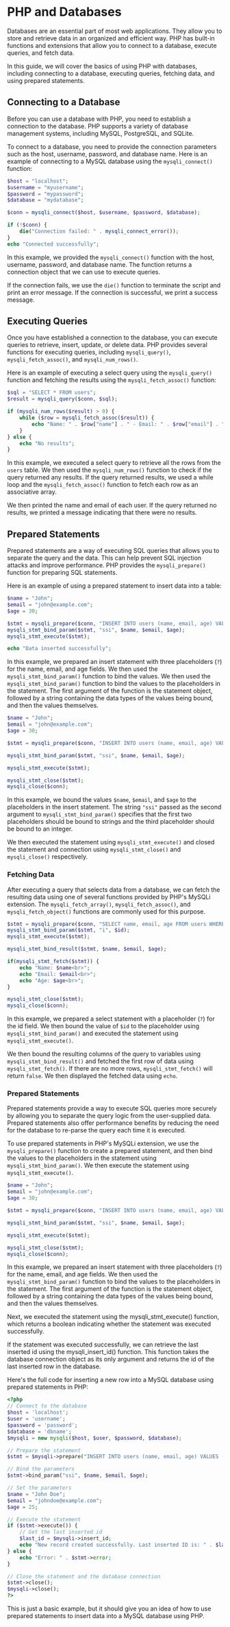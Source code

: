 # PHP and Databases

Databases are an essential part of most web applications. They allow you to store and retrieve data in an organized and efficient way. PHP has built-in functions and extensions that allow you to connect to a database, execute queries, and fetch data.

In this guide, we will cover the basics of using PHP with databases, including connecting to a database, executing queries, fetching data, and using prepared statements.

## Connecting to a Database

Before you can use a database with PHP, you need to establish a connection to the database. PHP supports a variety of database management systems, including MySQL, PostgreSQL, and SQLite.

To connect to a database, you need to provide the connection parameters such as the host, username, password, and database name. Here is an example of connecting to a MySQL database using the `mysqli_connect()` function:

```php
$host = "localhost";
$username = "myusername";
$password = "mypassword";
$database = "mydatabase";

$conn = mysqli_connect($host, $username, $password, $database);

if (!$conn) {
    die("Connection failed: " . mysqli_connect_error());
}
echo "Connected successfully";
```

In this example, we provided the `mysqli_connect()` function with the host, username, password, and database name. The function returns a connection object that we can use to execute queries.

If the connection fails, we use the `die()` function to terminate the script and print an error message. If the connection is successful, we print a success message.

## Executing Queries

Once you have established a connection to the database, you can execute queries to retrieve, insert, update, or delete data. PHP provides several functions for executing queries, including `mysqli_query()`, `mysqli_fetch_assoc()`, and `mysqli_num_rows()`.

Here is an example of executing a select query using the `mysqli_query()` function and fetching the results using the `mysqli_fetch_assoc()` function:

```php
$sql = "SELECT * FROM users";
$result = mysqli_query($conn, $sql);

if (mysqli_num_rows($result) > 0) {
    while ($row = mysqli_fetch_assoc($result)) {
        echo "Name: " . $row["name"] . " - Email: " . $row["email"] . "<br>";
    }
} else {
    echo "No results";
}
```

In this example, we executed a select query to retrieve all the rows from the `users` table. We then used the `mysqli_num_rows()` function to check if the query returned any results. If the query returned results, we used a while loop and the `mysqli_fetch_assoc()` function to fetch each row as an associative array.

We then printed the name and email of each user. If the query returned no results, we printed a message indicating that there were no results.

## Prepared Statements

Prepared statements are a way of executing SQL queries that allows you to separate the query and the data. This can help prevent SQL injection attacks and improve performance. PHP provides the `mysqli_prepare()` function for preparing SQL statements.

Here is an example of using a prepared statement to insert data into a table:

```php
$name = "John";
$email = "john@example.com";
$age = 30;

$stmt = mysqli_prepare($conn, "INSERT INTO users (name, email, age) VALUES (?, ?, ?)");
mysqli_stmt_bind_param($stmt, "ssi", $name, $email, $age);
mysqli_stmt_execute($stmt);

echo "Data inserted successfully";
```

In this example, we prepared an insert statement with three placeholders (`?`) for the name, email, and age fields. We then used the `mysqli_stmt_bind_param()` function to bind the values. We then used the `mysqli_stmt_bind_param()` function to bind the values to the placeholders in the statement. The first argument of the function is the statement object, followed by a string containing the data types of the values being bound, and then the values themselves.

```php
$name = "John";
$email = "john@example.com";
$age = 30;

$stmt = mysqli_prepare($conn, "INSERT INTO users (name, email, age) VALUES (?, ?, ?)");

mysqli_stmt_bind_param($stmt, "ssi", $name, $email, $age);

mysqli_stmt_execute($stmt);

mysqli_stmt_close($stmt);
mysqli_close($conn);
```

In this example, we bound the values `$name`, `$email`, and `$age` to the placeholders in the insert statement. The string `"ssi"` passed as the second argument to `mysqli_stmt_bind_param()` specifies that the first two placeholders should be bound to strings and the third placeholder should be bound to an integer.

We then executed the statement using `mysqli_stmt_execute()` and closed the statement and connection using `mysqli_stmt_close()` and `mysqli_close()` respectively.

### Fetching Data

After executing a query that selects data from a database, we can fetch the resulting data using one of several functions provided by PHP's MySQLi extension. The `mysqli_fetch_array()`, `mysqli_fetch_assoc()`, and `mysqli_fetch_object()` functions are commonly used for this purpose.

```php
$stmt = mysqli_prepare($conn, "SELECT name, email, age FROM users WHERE id = ?");
mysqli_stmt_bind_param($stmt, "i", $id);
mysqli_stmt_execute($stmt);

mysqli_stmt_bind_result($stmt, $name, $email, $age);

if(mysqli_stmt_fetch($stmt)) {
    echo "Name: $name<br>";
    echo "Email: $email<br>";
    echo "Age: $age<br>";
}

mysqli_stmt_close($stmt);
mysqli_close($conn);
```

In this example, we prepared a select statement with a placeholder (`?`) for the id field. We then bound the value of `$id` to the placeholder using `mysqli_stmt_bind_param()` and executed the statement using `mysqli_stmt_execute()`.

We then bound the resulting columns of the query to variables using `mysqli_stmt_bind_result()` and fetched the first row of data using `mysqli_stmt_fetch()`. If there are no more rows, `mysqli_stmt_fetch()` will return `false`. We then displayed the fetched data using `echo`.

### Prepared Statements

Prepared statements provide a way to execute SQL queries more securely by allowing you to separate the query logic from the user-supplied data. Prepared statements also offer performance benefits by reducing the need for the database to re-parse the query each time it is executed.

To use prepared statements in PHP's MySQLi extension, we use the `mysqli_prepare()` function to create a prepared statement, and then bind the values to the placeholders in the statement using `mysqli_stmt_bind_param()`. We then execute the statement using `mysqli_stmt_execute()`.

```php
$name = "John";
$email = "john@example.com";
$age = 30;

$stmt = mysqli_prepare($conn, "INSERT INTO users (name, email, age) VALUES (?, ?, ?)");

mysqli_stmt_bind_param($stmt, "ssi", $name, $email, $age);

mysqli_stmt_execute($stmt);

mysqli_stmt_close($stmt);
mysqli_close($conn);
```

In this example, we prepared an insert statement with three placeholders (`?`) for the name, email, and age fields. We then used the `mysqli_stmt_bind_param()` function to bind the values to the placeholders in the statement. The first argument of the function is the statement object, followed by a string containing the data types of the values being bound, and then the values themselves.

Next, we executed the statement using the mysqli_stmt_execute() function, which returns a boolean indicating whether the statement was executed successfully.

If the statement was executed successfully, we can retrieve the last inserted id using the mysqli_insert_id() function. This function takes the database connection object as its only argument and returns the id of the last inserted row in the database.

Here's the full code for inserting a new row into a MySQL database using prepared statements in PHP:

```php
<?php
// Connect to the database
$host = 'localhost';
$user = 'username';
$password = 'password';
$database = 'dbname';
$mysqli = new mysqli($host, $user, $password, $database);

// Prepare the statement
$stmt = $mysqli->prepare("INSERT INTO users (name, email, age) VALUES (?, ?, ?)");

// Bind the parameters
$stmt->bind_param("ssi", $name, $email, $age);

// Set the parameters
$name = "John Doe";
$email = "johndoe@example.com";
$age = 25;

// Execute the statement
if ($stmt->execute()) {
    // Get the last inserted id
    $last_id = $mysqli->insert_id;
    echo "New record created successfully. Last inserted ID is: " . $last_id;
} else {
    echo "Error: " . $stmt->error;
}

// Close the statement and the database connection
$stmt->close();
$mysqli->close();
?>
```

This is just a basic example, but it should give you an idea of how to use prepared statements to insert data into a MySQL database using PHP.